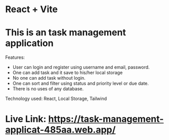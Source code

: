 # React + Vite

# This is an task management application
Features:
* User can login and register using username and email, password.
* One can add task and it save to his/her local storage
* No one can add task without login.
* One can sort and filter using status and priority level or due date.
* There is no uses of any database.

Technology used: React, Local Storage, Tailwind

# Live Link:  https://task-management-applicat-485aa.web.app/
